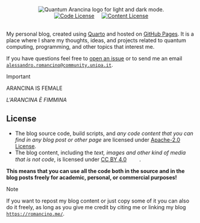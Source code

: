 <div align="center">
<picture>
  <source media="(prefers-color-scheme: dark)" srcset="./assets/quantum-arancina-white.png">
  <source media="(prefers-color-scheme: light)" srcset="./assets/quantum-arancina-black.png">
  <img alt="Quantum Arancina logo for light and dark mode." src="">
</picture>
<br>
<a href="https://www.apache.org/licenses/LICENSE-2.0"><img alt="Code License" src="https://img.shields.io/github/license/alex180500/quantum-arancina?label=code%20license"></a>
&nbsp;&nbsp;&nbsp;
<a href="https://creativecommons.org/licenses/by/4.0/"><img alt="Content License" src="https://img.shields.io/badge/content-CC%20BY%204.0-blue?label=content%20license"></a>
</div><br>

My personal blog, created using [Quarto](https://quarto.org/) and hosted on [GitHub Pages](https://pages.github.com/). It is a place where I share my thoughts, ideas, and projects related to quantum computing, programming, and other topics that interest me.

If you have questions feel free to [open an issue](https://github.com/alex180500/quantum-arancina/issues/new/choose) or to send me an email [`alessandro.romancino@community.unipa.it`](mailto:alessandro.romancino@community.unipa.it).

> [!IMPORTANT]
> ARANCINA IS FEMALE
>
> _L'ARANCINA È FIMMINA_

## License

- The blog source code, build scripts, and _any code content that you can find in any blog post or other page_ are licensed under [Apache-2.0 License](./LICENSE). 
- The blog content, including the _text, images and other kind of media that is not code_, is licensed under [CC BY 4.0](https://creativecommons.org/licenses/by/4.0/) [<img src="https://mirrors.creativecommons.org/presskit/icons/cc.svg" width="15"><img src="https://mirrors.creativecommons.org/presskit/icons/by.svg" width="15">](https://creativecommons.org/licenses/by/4.0/).

**This means that you can use all the code both in the source and in the blog posts freely for academic, personal, or commercial purposes!**

> [!NOTE]
> If you want to repost my blog content or just copy some of it you can also do it freely, as long as you give me credit by citing me or linking my blog [`https://romancino.me/`](https://romancino.me/).
